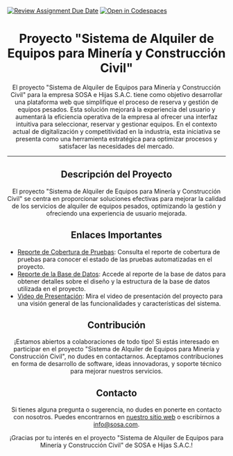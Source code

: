 [![Review Assignment Due Date](https://classroom.github.com/assets/deadline-readme-button-22041afd0340ce965d47ae6ef1cefeee28c7c493a6346c4f15d667ab976d596c.svg)](https://classroom.github.com/a/5D-6Xqe4)
[![Open in Codespaces](https://classroom.github.com/assets/launch-codespace-2972f46106e565e64193e422d61a12cf1da4916b45550586e14ef0a7c637dd04.svg)](https://classroom.github.com/open-in-codespaces?assignment_repo_id=15342167)


<!-- Título -->
<h1 align="center">Proyecto "Sistema de Alquiler de Equipos para Minería y Construcción Civil"</h1>

<!-- Descripción del proyecto -->
<p align="center">El proyecto "Sistema de Alquiler de Equipos para Minería y Construcción Civil" para la empresa SOSA e Hijas S.A.C. tiene como objetivo desarrollar una plataforma web que simplifique el proceso de reserva y gestión de equipos pesados. Esta solución mejorará la experiencia del usuario y aumentará la eficiencia operativa de la empresa al ofrecer una interfaz intuitiva para seleccionar, reservar y gestionar equipos. En el contexto actual de digitalización y competitividad en la industria, esta iniciativa se presenta como una herramienta estratégica para optimizar procesos y satisfacer las necesidades del mercado.</p>

<!-- Separador -->
<hr>

<!-- Sección de detalles del proyecto -->
<h2 align="center">Descripción del Proyecto</h2>

<p align="center">El proyecto "Sistema de Alquiler de Equipos para Minería y Construcción Civil" se centra en proporcionar soluciones efectivas para mejorar la calidad de los servicios de alquiler de equipos pesados, optimizando la gestión y ofreciendo una experiencia de usuario mejorada.</p>

<!-- Enlaces importantes -->
<h2 align="center">Enlaces Importantes</h2>

<ul>
    <li><a href="https://github.com/jesushuallpaEPIS3/sosa">Reporte de Cobertura de Pruebas</a>: Consulta el reporte de cobertura de pruebas para conocer el estado de las pruebas automatizadas en el proyecto.</li>
    <li><a href="https://github.com/AlbertApaza/sosau3">Reporte de la Base de Datos</a>: Accede al reporte de la base de datos para obtener detalles sobre el diseño y la estructura de la base de datos utilizada en el proyecto.</li>
    <li><a href="https://www.youtube.com/watch?v=4CEYmzDozMs">Video de Presentación</a>: Mira el video de presentación del proyecto para una visión general de las funcionalidades y características del sistema.</li>
</ul>

<!-- Sección de contribución -->
<h2 align="center">Contribución</h2>

<p align="center">¡Estamos abiertos a colaboraciones de todo tipo! Si estás interesado en participar en el proyecto "Sistema de Alquiler de Equipos para Minería y Construcción Civil", no dudes en contactarnos. Aceptamos contribuciones en forma de desarrollo de software, ideas innovadoras, y soporte técnico para mejorar nuestros servicios.</p>

<!-- Sección de contacto -->
<h2 align="center">Contacto</h2>

<p align="center">Si tienes alguna pregunta o sugerencia, no dudes en ponerte en contacto con nosotros. Puedes encontrarnos en <a href="https://sosa.sytes.net">nuestro sitio web</a> o escribirnos a <a href="mailto:info@sosa.com">info@sosa.com</a>.</p>

<!-- Agradecimiento -->
<p align="center">¡Gracias por tu interés en el proyecto "Sistema de Alquiler de Equipos para Minería y Construcción Civil" de SOSA e Hijas S.A.C.!</p>
